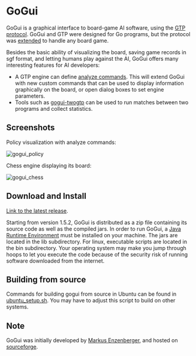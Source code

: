 GoGui
=====

GoGui is a graphical interface to board-game AI software, using the [GTP
protocol](http://www.lysator.liu.se/~gunnar/gtp/). GoGui and GTP were designed
for Go programs, but the protocol was
[extended](https://www.kayufu.com/gogui/rules.html) to handle any board game.

Besides the basic ability of visualizing the board, saving game records in sgf
format, and letting humans play against the AI, GoGui offers many interesting
features for AI developers:

 - A GTP engine can define
[analyze commands](https://www.kayufu.com/gogui/analyze.html). This will
extend GoGui with new custom commands that can be used to display information
graphically on the board, or open dialog boxes to set engine parameters.
 - Tools such as [gogui-twogtp](https://www.kayufu.com/gogui/reference-twogtp.html) can be used to run matches between two programs and collect statistics.

Screenshots
-----------

Policy visualization with analyze commands:

![gogui_policy](https://www.kayufu.com/files/go_policy.png)

Chess engine displaying its board:

![gogui_chess](https://www.kayufu.com/files/gogui_chess.jpg)

Download and Install
--------------------

[Link to the latest release](https://github.com/Remi-Coulom/gogui/releases/latest).

Starting from version 1.5.2, GoGui is distributed as a zip file containing its
source code as well as the compiled jars. In order to run GoGui, a [Java
Runtime Environment](https://www.java.com/) must be installed on your machine.
The jars are located in the lib subdirectory. For linux, executable scripts are
located in the bin subdirectory. Your operating system may make you jump
through hoops to let you execute the code because of the security risk of
running software downloaded from the internet.

Building from source
--------------------

Commands for building gogui from source in Ubuntu can be found in [ubuntu_setup.sh](ubuntu_setup.sh). You may have to adjust this script to build on other systems.

Note
----
GoGui was initially developed by [Markus Enzenberger](https://github.com/enz), and hosted on [sourceforge](http://gogui.sourceforge.net/).
